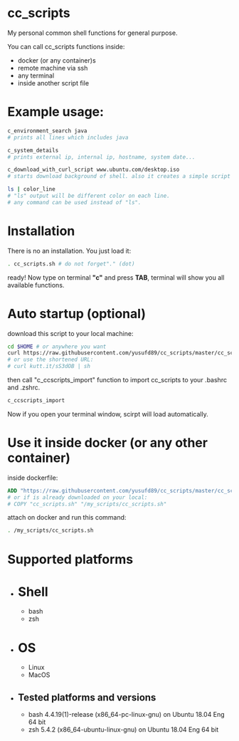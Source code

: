 # cc_scripts

My personal common shell functions for general purpose.

You can call cc_scripts functions inside:
- docker (or any container)s
- remote machine via ssh
- any terminal
- inside another script file

# Example usage:

```sh
c_environment_search java
# prints all lines which includes java
```

```sh
c_system_details
# prints external ip, internal ip, hostname, system date...
```

```sh
c_download_with_curl_script www.ubuntu.com/desktop.iso
# starts download background of shell. also it creates a simple script file. so you can resume the same download any time from that script file.
```

```sh
ls | color_line
# "ls" output will be different color on each line.
# any command can be used instead of "ls".
```

# Installation

  There is no an installation. You just load it:
  
  ```sh
  . cc_scripts.sh # do not forget"." (dot)
  ```

  ready! Now type on terminal __"c"__ and press __TAB__, terminal will show you all available functions.

# Auto startup (optional)

download this script to your local machine:

```sh
cd $HOME # or anywhere you want
curl https://raw.githubusercontent.com/yusufd89/cc_scripts/master/cc_scripts.sh | sh
# or use the shortened URL:
# curl kutt.it/sS3dOB | sh
```

then call "c_ccscripts_import" function to import cc_scripts to your .bashrc and .zshrc.

```sh
c_ccscripts_import
```

Now if you open your terminal window, scirpt will load automatically.

# Use it inside docker (or any other container)

inside dockerfile:

```dockerfile
ADD "https://raw.githubusercontent.com/yusufd89/cc_scripts/master/cc_scripts.sh" "/my_scripts/cc_scripts.sh"
# or if is already downloaded on your local:
# COPY "cc_scripts.sh" "/my_scripts/cc_scripts.sh"
```

attach on docker and run this command:

```sh
. /my_scripts/cc_scripts.sh
```

# Supported platforms

- # Shell
    - bash
    - zsh

- # OS
    - Linux
    - MacOS

- ## Tested platforms and versions

  - bash 4.4.19(1)-release (x86_64-pc-linux-gnu) on Ubuntu 18.04 Eng 64 bit
  - zsh 5.4.2 (x86_64-ubuntu-linux-gnu) on Ubuntu 18.04 Eng 64 bit
